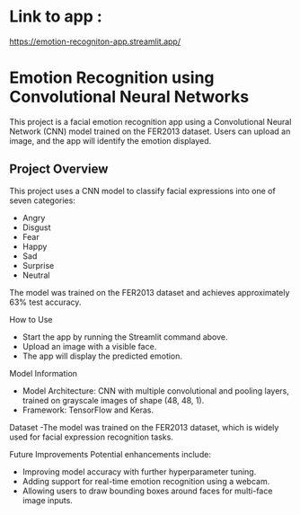 # Link to app :
https://emotion-recogniton-app.streamlit.app/

# Emotion Recognition using Convolutional Neural Networks

This project is a facial emotion recognition app using a Convolutional Neural Network (CNN) model trained on the FER2013 dataset. Users can upload an image, and the app will identify the emotion displayed.

## Project Overview

This project uses a CNN model to classify facial expressions into one of seven categories:
- Angry
- Disgust
- Fear
- Happy
- Sad
- Surprise
- Neutral

The model was trained on the FER2013 dataset and achieves approximately 63% test accuracy.

How to Use
- Start the app by running the Streamlit command above.
- Upload an image with a visible face.
- The app will display the predicted emotion.

Model Information
- Model Architecture: CNN with multiple convolutional and pooling layers, trained on grayscale images of shape (48, 48, 1).
- Framework: TensorFlow and Keras.

Dataset
-The model was trained on the FER2013 dataset, which is widely used for facial expression recognition tasks.

Future Improvements
Potential enhancements include:

- Improving model accuracy with further hyperparameter tuning.
- Adding support for real-time emotion recognition using a webcam.
- Allowing users to draw bounding boxes around faces for multi-face image inputs.
